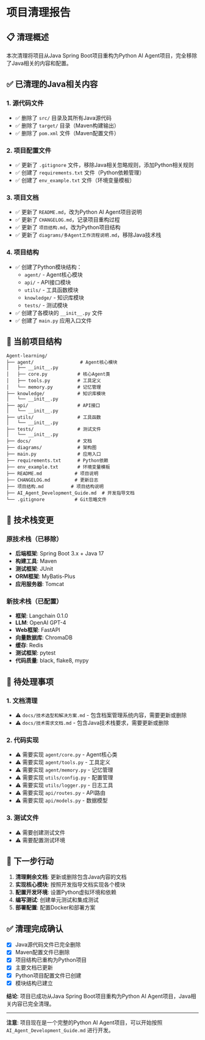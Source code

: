 # 项目清理报告

## 📋 清理概述

本次清理将项目从Java Spring Boot项目重构为Python AI Agent项目，完全移除了Java相关的内容和配置。

## ✅ 已清理的Java相关内容

### 1. 源代码文件
- ✅ 删除了 `src/` 目录及其所有Java源代码
- ✅ 删除了 `target/` 目录（Maven构建输出）
- ✅ 删除了 `pom.xml` 文件（Maven配置文件）

### 2. 项目配置文件
- ✅ 更新了 `.gitignore` 文件，移除Java相关忽略规则，添加Python相关规则
- ✅ 创建了 `requirements.txt` 文件（Python依赖管理）
- ✅ 创建了 `env_example.txt` 文件（环境变量模板）

### 3. 项目文档
- ✅ 更新了 `README.md`，改为Python AI Agent项目说明
- ✅ 更新了 `CHANGELOG.md`，记录项目重构过程
- ✅ 更新了 `项目结构.md`，改为Python项目结构
- ✅ 更新了 `diagrams/多Agent工作流程说明.md`，移除Java技术栈

### 4. 项目结构
- ✅ 创建了Python模块结构：
  - `agent/` - Agent核心模块
  - `api/` - API接口模块
  - `utils/` - 工具函数模块
  - `knowledge/` - 知识库模块
  - `tests/` - 测试模块
- ✅ 创建了各模块的 `__init__.py` 文件
- ✅ 创建了 `main.py` 应用入口文件

## 📁 当前项目结构

```
Agent-learning/
├── agent/                 # Agent核心模块
│   ├── __init__.py
│   ├── core.py           # 核心Agent类
│   ├── tools.py          # 工具定义
│   └── memory.py         # 记忆管理
├── knowledge/            # 知识库模块
│   └── __init__.py
├── api/                  # API接口
│   └── __init__.py
├── utils/                # 工具函数
│   └── __init__.py
├── tests/                # 测试文件
│   └── __init__.py
├── docs/                 # 文档
├── diagrams/             # 架构图
├── main.py               # 应用入口
├── requirements.txt      # Python依赖
├── env_example.txt       # 环境变量模板
├── README.md            # 项目说明
├── CHANGELOG.md         # 更新日志
├── 项目结构.md          # 项目结构说明
├── AI_Agent_Development_Guide.md  # 开发指导文档
└── .gitignore           # Git忽略文件
```

## 🔧 技术栈变更

### 原技术栈（已移除）
- **后端框架**: Spring Boot 3.x + Java 17
- **构建工具**: Maven
- **测试框架**: JUnit
- **ORM框架**: MyBatis-Plus
- **应用服务器**: Tomcat

### 新技术栈（已配置）
- **框架**: Langchain 0.1.0
- **LLM**: OpenAI GPT-4
- **Web框架**: FastAPI
- **向量数据库**: ChromaDB
- **缓存**: Redis
- **测试框架**: pytest
- **代码质量**: black, flake8, mypy

## 📝 待处理事项

### 1. 文档清理
- ⚠️ `docs/技术选型和解决方案.md` - 包含档案管理系统内容，需要更新或删除
- ⚠️ `docs/技术需求文档.md` - 包含Java技术栈要求，需要更新或删除

### 2. 代码实现
- ⚠️ 需要实现 `agent/core.py` - Agent核心类
- ⚠️ 需要实现 `agent/tools.py` - 工具定义
- ⚠️ 需要实现 `agent/memory.py` - 记忆管理
- ⚠️ 需要实现 `utils/config.py` - 配置管理
- ⚠️ 需要实现 `utils/logger.py` - 日志工具
- ⚠️ 需要实现 `api/routes.py` - API路由
- ⚠️ 需要实现 `api/models.py` - 数据模型

### 3. 测试文件
- ⚠️ 需要创建测试文件
- ⚠️ 需要配置测试环境

## 🚀 下一步行动

1. **清理剩余文档**: 更新或删除包含Java内容的文档
2. **实现核心模块**: 按照开发指导文档实现各个模块
3. **配置开发环境**: 设置Python虚拟环境和依赖
4. **编写测试**: 创建单元测试和集成测试
5. **部署配置**: 配置Docker和部署方案

## ✅ 清理完成确认

- [x] Java源代码文件已完全删除
- [x] Maven配置文件已删除
- [x] 项目结构已重构为Python项目
- [x] 主要文档已更新
- [x] Python项目配置文件已创建
- [x] 模块结构已建立

**结论**: 项目已成功从Java Spring Boot项目重构为Python AI Agent项目，Java相关内容已完全清理。

---

**注意**: 项目现在是一个完整的Python AI Agent项目，可以开始按照 `AI_Agent_Development_Guide.md` 进行开发。

